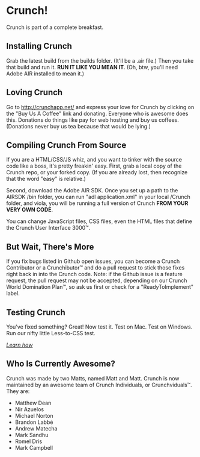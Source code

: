 Crunch!
=======

Crunch is part of a complete breakfast.

Installing Crunch
--------------

Grab the latest build from the builds folder. (It'll be a .air file.) Then you take that build and run it. **RUN IT LIKE YOU MEAN IT**. (Oh, btw, you'll need Adobe AIR installed to mean it.)

Loving Crunch
-------------
Go to http://crunchapp.net/ and express your love for Crunch by clicking on the "Buy Us A Coffee" link and donating. Everyone who is awesome does this. Donations do things like pay for web hosting and buy us coffees. (Donations never buy us tea because that would be lying.)

Compiling Crunch From Source
-----------------
If you are a HTML/CSS/JS whiz, and you want to tinker with the source code like a boss, it's pretty freakin' easy. First, grab a local copy of the Crunch repo, or your forked copy. (If you are already lost, then recognize that the word "easy" is relative.)

Second, download the Adobe AIR SDK. Once you set up a path to the AIRSDK /bin folder, you can run "adl application.xml" in your local /Crunch folder, and viola, you will be running a full version of Crunch **FROM YOUR VERY OWN CODE**.

You can change JavaScript files, CSS files, even the HTML files that define the Crunch User Interface 3000™.

But Wait, There's More
-----------------
If you fix bugs listed in Github open issues, you can become a Crunch Contributor or a Crunchibutor™ and do a pull request to stick those fixes right back in into the Crunch code. Note: if the Github issue is a feature request, the pull request may not be accepted, depending on our Crunch World Domination Plan™, so ask us first or check for a "ReadyToImplement" label.

Testing Crunch
--------------
You've fixed something? Great! Now test it. Test on Mac. Test on Windows. Run our nifty little Less-to-CSS test.

*[Learn how](tests)*

Who Is Currently Awesome?
--------------
Crunch was made by two Matts, named Matt and Matt. Crunch is now maintained by an awesome team of  Crunch Individuals, or Crunchviduals™. They are:

* Matthew Dean
* Nir Azuelos
* Michael Norton
* Brandon Labbé
* Andrew Matecha
* Mark Sandhu
* Romel Dris
* Mark Campbell

